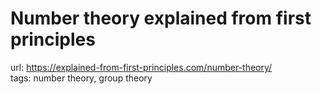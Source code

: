# Number theory explained from first principles

url: <https://explained-from-first-principles.com/number-theory/> \
tags: number theory, group theory


